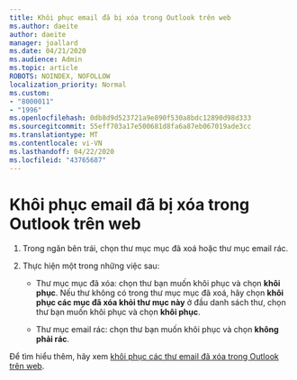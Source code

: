 ```yaml
---
title: Khôi phục email đã bị xóa trong Outlook trên web
ms.author: daeite
author: daeite
manager: joallard
ms.date: 04/21/2020
ms.audience: Admin
ms.topic: article
ROBOTS: NOINDEX, NOFOLLOW
localization_priority: Normal
ms.custom:
- "8000011"
- "1996"
ms.openlocfilehash: 0db8d9d523721a9e890f530a8bdc12890d98d333
ms.sourcegitcommit: 55eff703a17e500681d8fa6a87eb067019ade3cc
ms.translationtype: MT
ms.contentlocale: vi-VN
ms.lasthandoff: 04/22/2020
ms.locfileid: "43765687"
---
```

# <a name="recover-deleted-email-in-outlook-on-the-web"></a>Khôi phục email đã bị xóa trong Outlook trên web

1. Trong ngăn bên trái, chọn thư mục mục đã xoá hoặc thư mục email rác.

2. Thực hiện một trong những việc sau:

    - Thư mục mục đã xóa: chọn thư bạn muốn khôi phục và chọn **khôi phục**. Nếu thư không có trong thư mục mục đã xoá, hãy chọn **khôi phục các mục đã xóa khỏi thư mục này** ở đầu danh sách thư, chọn thư bạn muốn khôi phục và chọn **khôi phục**.

    - Thư mục email rác: chọn thư bạn muốn khôi phục và chọn **không phải rác**.

Để tìm hiểu thêm, hãy xem [khôi phục các thư email đã xóa trong Outlook trên web](https://support.office.com/article/a8ca78ac-4721-4066-95dd-571842e9fb11).